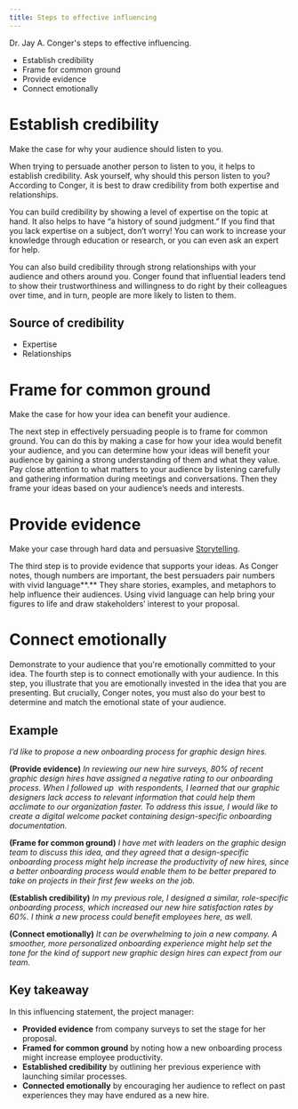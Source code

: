 ```yaml
---
title: Steps to effective influencing
---
```


Dr. Jay A. Conger's steps to effective influencing.
- Establish credibility
- Frame for common ground
- Provide evidence
- Connect emotionally

# Establish credibility
Make the case for why your audience should listen to you.

When trying to persuade another person to listen to you, it helps to establish credibility. Ask yourself, why should this person listen to you? According to Conger, it is best to draw credibility from both expertise and relationships. 

You can build credibility by showing a level of expertise on the topic at hand. It also helps to have “a history of sound judgment.” If you find that you lack expertise on a subject, don’t worry! You can work to increase your knowledge through education or research, or you can even ask an expert for help.

You can also build credibility through strong relationships with your audience and others around you. Conger found that influential leaders tend to show their trustworthiness and willingness to do right by their colleagues over time, and in turn, people are more likely to listen to them.

## Source of credibility
- Expertise
- Relationships

# Frame for common ground
Make the case for how your idea can benefit your audience.

The next step in effectively persuading people is to frame for common ground. You can do this by making a case for how your idea would benefit your audience, and you can determine how your ideas will benefit your audience by gaining a strong understanding of them and what they value. Pay close attention to what matters to your audience by listening carefully and gathering information during meetings and conversations. Then they frame your ideas based on your audience’s needs and interests. 

# Provide evidence
Make your case through hard data and persuasive [Storytelling](project-execution/data-visualization/storytelling.md).

The third step is to provide evidence that supports your ideas. As Conger notes, though numbers are important, the best persuaders pair numbers with vivid language**.** They share stories, examples, and metaphors to help influence their audiences. Using vivid language can help bring your figures to life and draw stakeholders’ interest to your proposal.

# Connect emotionally
Demonstrate to your audience that you're emotionally committed to your idea. 
The fourth step is to connect emotionally with your audience. In this step, you illustrate that you are emotionally invested in the idea that you are presenting. But crucially, Conger notes, you must also do your best to determine and match the emotional state of your audience.

## Example 
_I’d like to propose a new onboarding process for graphic design hires._ 

**(Provide evidence)** _In reviewing our new hire surveys, 80% of recent graphic design hires have assigned a negative rating to our onboarding process. When I followed up  with respondents, I learned that our graphic designers lack access to relevant information that could help them acclimate to our organization faster. To address this issue, I would like to create a digital welcome packet containing design-specific onboarding documentation._

**(Frame for common ground)** _I have met with leaders on the graphic design team to discuss this idea, and they agreed that a design-specific onboarding process might help increase the productivity of new hires, since a better onboarding process would enable them to be better prepared to take on projects in their first few weeks on the job._

**(Establish credibility)** _In my previous role, I designed a similar, role-specific onboarding process, which increased our new hire satisfaction rates by 60%. I think a new process could benefit employees here, as well._

**(Connect emotionally)** _It can be overwhelming to join a new company. A smoother, more personalized onboarding experience might help set the tone for the kind of support new graphic design hires can expect from our team._ 

## **Key takeaway**

In this influencing statement, the project manager:
-   **Provided evidence** from company surveys to set the stage for her proposal.
-   **Framed for common ground** by noting how a new onboarding process might increase employee productivity.
-   **Established credibility** by outlining her previous experience with launching similar processes.
-   **Connected emotionally** by encouraging her audience to reflect on past experiences they may have endured as a new hire. 